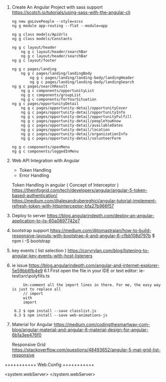 1. Create An Angular Project with sass support
    https://scotch.io/tutorials/using-sass-with-the-angular-cli

    ```batch
    ng new goLovePeople --style=scss
    ng g module app-routing --flat --module=app

    ng g class models/ApiUrls
    ng g class models/Constants

    ng g c layout/header
        ng g c layout/header/searchBar
        ng g c layout/header/searchBar
    ng g c layout/footer

    ng g c pages/landing
        ng g c pages/landing/landingBody
            ng g c pages/landing/landing-body/landingHeader
            ng g c pages/landing/landing-body/landingSearch
    ng g c pages/searchResult
        ng g c components/opportunityList
        ng g c components/groupList
        ng g c components/forYourSituation
    ng g c pages/opportunityDetail
        ng g c pages/opportunity-detail/opportunityCover
        ng g c pages/opportunity-detail/opportunityInfo
        ng g c pages/opportunity-detail/opportunityFulfill
        ng g c pages/opportunity-detail/peopleYouKnow
        ng g c pages/opportunity-detail/availableDates
        ng g c pages/opportunity-detail/location
        ng g c pages/opportunity-detail/organizationInfo
        ng g c pages/opportunity-detail/volunteerForm

    ng g c components/openMenu
    ng g c components/loggedInMenu
    ```    
    
    


2. Web API Integration with Angular
    - Token Handling
    - Error Handling

    Token Handling in angular  ( Concept of Interceptor )
        https://theinfogrid.com/tech/developers/angular/angular-5-token-based-authentication/
        https://medium.com/@alexandrubereghici/angular-tutorial-implement-refresh-token-with-httpinterceptor-bfa27b966f57



3. Deploy to server
    https://blog.angularindepth.com/deploy-an-angular-application-to-iis-60a0897742e7


4. bootstrap support
    https://medium.com/@tomastrajan/how-to-build-responsive-layouts-with-bootstrap-4-and-angular-6-cfbb108d797b
    $ npm i -S bootstrap


5. key events ( list selection )
    https://coryrylan.com/blog/listening-to-angular-key-events-with-host-listeners

6. ie issue
    https://blog.angularindepth.com/angular-and-internet-explorer-5e59bb6fb4e9
        6.1 First open the file in your IDE or text editor: ie-test\src\polyfills.ts

            Un-comment all the import lines in there. For me, the easy way is just to replace all
            // import 
            with 
            import

        6.2 $ npm install --save classlist.js
        6.3 $ npm install --save web-animations-js

7. Material for Angular
    https://medium.com/codingthesmartway-com-blog/angular-material-and-angular-6-material-design-for-angular-6b1a3ee476f0

    Responsive Grid
        https://stackoverflow.com/questions/48493652/angular-5-mat-grid-list-responsive



+++++++++++
Web.Config
+++++++++++
<?xml version="1.0" encoding="utf-8"?>
<configuration>

<system.webServer>
  <rewrite>
    <rules>
      <rule name="Angular Routes" stopProcessing="true">
        <match url=".*" />
        <conditions logicalGrouping="MatchAll">
          <add input="{REQUEST_FILENAME}" matchType="IsFile" negate="true" />
          <add input="{REQUEST_FILENAME}" matchType="IsDirectory" negate="true" />
        </conditions>
        <action type="Rewrite" url="./index.html" />
      </rule>
    </rules>
  </rewrite>
</system.webServer>

</configuration>